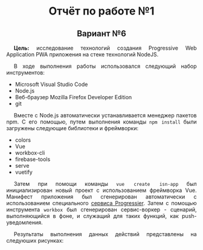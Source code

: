 <style>
    p {
        text-indent: 20px;
        text-align: justify;
    }
    h1, h2 {
        text-align: center;
    }
</style>
<h1>Отчёт по работе №1</h1>
<h2>Вариант №6</h2>

<p>
<b>Цель:</b> исследование технологий создания Progressive Web Application PWA приложения на стеке технологий NodeJS.
</p>
<p>
В ходе выполнения работы использовался следующий набор инструментов:
</p>

- Microsoft Visual Studio Code
- Node.js
- Веб-браузер Mozilla Firefox Developer Edition
- git

<p>
Вместе с Node.js автоматически устанавливается менеджер пакетов npm. С его помощью, путем выполнения команды <code>npm install</code> были загружены следующие библиотеки и фреймворки:
</p>

- colors
- Vue
- workbox-cli
- firebase-tools
- serve
- vuetify

<p>
Затем при помощи команды <code>vue create isn-app</code> был инициализирован новый проект с использованием фреймворка Vue. Манифест приложения был сгенерирован автоматически с использованием специального <a href="https://progressier.com/pwa-manifest-generator">сервиса Progressier</a>. Затем с помощью инструмента <code>workbox</code> был сгенерирован сервис-воркер - сценарий, выполняющийся в фоне, и служащий для таких функций, как push-уведомления.
</p>
<p>
Результаты выполнения данных действий представлены на следуюших рисунках:
</p>
